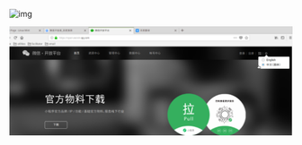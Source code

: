 
![img](../Screenshot_20190820_203624.png)

![title](https://raw.githubusercontent.com/itcp/note_images/master/gitnote/2019/08/20/1566304656278-1566304656302.png)





